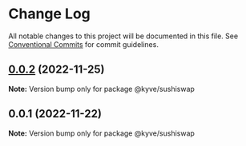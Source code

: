 # Change Log

All notable changes to this project will be documented in this file.
See [Conventional Commits](https://conventionalcommits.org) for commit guidelines.

## [0.0.2](https://github.com/KYVENetwork/node/compare/@kyve/sushiswap@0.0.1...@kyve/sushiswap@0.0.2) (2022-11-25)

**Note:** Version bump only for package @kyve/sushiswap

## 0.0.1 (2022-11-22)

**Note:** Version bump only for package @kyve/sushiswap
